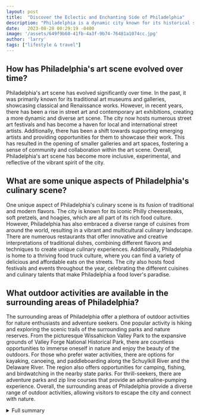 ```yaml
---
layout: post
title:  "Discover the Eclectic and Enchanting Side of Philadelphia"
description: "Philadelphia is a dynamic city known for its historical significance and vibrant culture. With new developments and attractions constantly emerging, it's an exciting destination for both locals and visitors. This article highlights some of the must-see places and experiences in Philadelphia."
date:   2023-08-28 00:29:19 -0400
image: '/assets/649f9b60-41fb-4a3f-9b74-76481a1074cc.jpg'
author: 'larry'
tags: ["lifestyle & travel"]
---
```


## How has Philadelphia's art scene evolved over time?
Philadelphia's art scene has evolved significantly over time. In the past, it was primarily known for its traditional art museums and galleries, showcasing classical and Renaissance works. However, in recent years, there has been a rise in street art and contemporary art exhibitions, creating a more dynamic and diverse art scene. The city now hosts numerous street art festivals and has become a haven for local and international street artists. Additionally, there has been a shift towards supporting emerging artists and providing opportunities for them to showcase their work. This has resulted in the opening of smaller galleries and art spaces, fostering a sense of community and collaboration within the art scene. Overall, Philadelphia's art scene has become more inclusive, experimental, and reflective of the vibrant spirit of the city.

## What are some unique aspects of Philadelphia's culinary scene?
One unique aspect of Philadelphia's culinary scene is its fusion of traditional and modern flavors. The city is known for its iconic Philly cheesesteaks, soft pretzels, and hoagies, which are all part of its rich food culture. However, Philadelphia has also embraced a diverse range of cuisines from around the world, resulting in a vibrant and multicultural culinary landscape. There are numerous restaurants that offer innovative and creative interpretations of traditional dishes, combining different flavors and techniques to create unique culinary experiences. Additionally, Philadelphia is home to a thriving food truck culture, where you can find a variety of delicious and affordable eats on the streets. The city also hosts food festivals and events throughout the year, celebrating the different cuisines and culinary talents that make Philadelphia a food lover's paradise.

## What outdoor activities are available in the surrounding areas of Philadelphia?
The surrounding areas of Philadelphia offer a plethora of outdoor activities for nature enthusiasts and adventure seekers. One popular activity is hiking and exploring the scenic trails of the surrounding parks and nature reserves. From the picturesque Wissahickon Valley Park to the expansive grounds of Valley Forge National Historical Park, there are countless opportunities to immerse oneself in nature and enjoy the beauty of the outdoors. For those who prefer water activities, there are options for kayaking, canoeing, and paddleboarding along the Schuylkill River and the Delaware River. The region also offers opportunities for camping, fishing, and birdwatching in the nearby state parks. For thrill-seekers, there are adventure parks and zip line courses that provide an adrenaline-pumping experience. Overall, the surrounding areas of Philadelphia provide a diverse range of outdoor activities, allowing visitors to escape the city and connect with nature.


<details>
        <summary>Full summary</summary>
<p>I. Introduction</p>
<p>Philadelphia is a city that never ceases to amaze. With its rich history, vibrant culture, and diverse attractions, there is something for everyone. Whether you are exploring its art scene, immersing yourself in history, seeking unusual attractions, enjoying family-friendly experiences, embarking on outdoor adventures, or indulging in culinary delights, Philadelphia promises an unforgettable journey. Come and discover the eclectic and enchanting side of Philadelphia.</p>
<p>II. Exploring the City</p>
<p>Philadelphia offers a plethora of events and activities for everyone. From blockbuster festivals to live concerts, there is never a dull moment in the city. Food and drink-related celebrations are also a highlight, showcasing the diverse culinary scene of Philadelphia. And for sports enthusiasts, the city is home to exciting sporting events throughout the year.</p>
<p>III. Immerse in Art and History</p>
<p>The Philadelphia Museum of Art, founded during America's first centennial in 1876, remains one of the nation's largest and most impressive galleries. Its building, reminiscent of ancient Greek temples, houses a collection of more than 200,000 comprehensive treasures. Visitors can explore period rooms and enjoy the outdoor sculpture garden.</p>
<p>The Barnes Foundation is another gem in Philadelphia's art scene. It boasts an impressive gallery of French impressionist art, including works from Cézanne, Renoir, Matisse, Modigliani, Picasso, and early-modern African art. Organized by aesthetic concepts instead of region or genre, the Barnes Foundation offers a unique viewing experience. With its glass canopy and green roof, the building itself is a work of art.</p>
<p>For history buffs, the Museum of the American Revolution provides a comprehensive journey through American history. Located near Independence Hall, the museum features realistic military reenactments, installations of art, books, and weapons, and even the actual war tent of George Washington.</p>
<p>IV. Unusual Attractions</p>
<p>Philadelphia's museum scene goes beyond traditional art and history. The Mütter Museum is dedicated to medical peculiarities, featuring anatomical human models, wet and skeletal specimens, and bizarre medical apparatus. Its exhibit explores folklore and Victorian funerary practices, offering a unique perspective on the human body and medical history.</p>
<p>The Eastern State Penitentiary, once the most expensive and notorious prison in the world, is now a museum that offers daytime tours of the cell blocks. It also includes artist installations and hosts Halloween Nights, a massive haunted house event. Visitors can experience the haunting atmosphere and learn about the prison's infamous inmates, including Al Capone.</p>
<p>The Academy of Natural Sciences, the oldest natural history museum in the Americas, features a 42-foot long Tyrannosaurus rex skeleton and lifelike dioramas of African animals. With its extensive collection of mollusk specimens and fossils of 30 dinosaur species, it offers a fascinating look into the natural world.</p>
<p>V. Family-Friendly Experiences</p>
<p>The Franklin Institute is a favorite destination for families. This interactive science museum features a planetarium for stargazing, a 350-ton Baldwin steam train on display, and the opportunity to fly a 1948 T-33 Jet Trainer. Kids can also walk around inside a giant heart and observe the dissection of a cow's eye. The museum's special events calendar is always rotating, offering new and exciting experiences.</p>
<p>For a unique glimpse into Philadelphia's cultural heritage, the Mummers Museum immerses visitors in the vibrant world of the annual Mummers parade. With colorful props and costumes, video archives, and exhibits on Mummers history, it's a celebration of Philadelphia's lively folk tradition.</p>
<p>VI. Outdoor Adventures</p>
<p>Philadelphia and its surrounding areas offer a wide range of outdoor activities. Chamounix Equestrian Center provides horse riding and polo lessons for those interested in equestrian sports. Go Vertical is an indoor rock climbing gym for thrill-seekers, while Pinnacle Parkour Academy offers parkour training for those looking for an adrenaline rush.</p>
<p>Nature enthusiasts can enjoy the beauty of Laurel Hill Cemetery, where recreational activities, storytelling, lectures, ghost tours, film screenings, yoga, and live performances take place. Bartram's Garden, a botanic garden, offers arts and culture programs and boating activities.</p>
<p>Spring Mountain is the perfect destination for skiing, canopy tours, tubing, and geocaching. The foliage at Bowman's Hill Tower provides a breathtaking view of Washington Crossing Park, with reenactments and a visit to the farmstead. French Creek State Park offers hiking, biking, camping, and birding opportunities.</p>
<p>For thrill-seekers, Treetops Quest is a skyline obstacle course that guarantees an exciting adventure. Disc Golf at Tyler State Park offers a hilly, wooded 36-hole course for those who enjoy a challenging game. Marsh Creek State Park provides trails and boating activities for outdoor enthusiasts.</p>
<p>VII. Culinary Delights</p>
<p>Philadelphia is a food lover's paradise. From authentic Philly cheesesteaks to rustic Italian cuisine, the city offers an array of culinary delights. Don't miss out on the freshest ceviche and colorful Israeli spreads. Experience French tasting menus and wine pairings at renowned restaurants.</p>
<p>For a truly local experience, visit the family-run, local BYOBs that have made a name for themselves. Some of these restaurants have been featured by Anthony Bourdain and have celebrity guests as patrons. If you're looking for the best restaurants in Philadelphia, this city won't disappoint.</p>
<p>VIII. Conclusion</p>
<p>Philadelphia is a city that never ceases to amaze. With its rich history, vibrant culture, and diverse attractions, there is something for everyone. Whether you are exploring its art scene, immersing yourself in history, seeking unusual attractions, enjoying family-friendly experiences, embarking on outdoor adventures, or indulging in culinary delights, Philadelphia promises an unforgettable journey. Come and discover the eclectic and enchanting side of Philadelphia.</p>
</details>